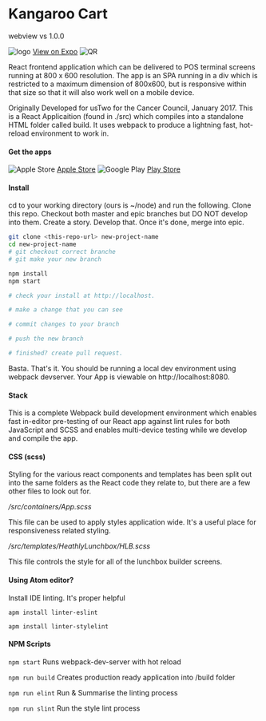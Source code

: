 # Kangaroo Cart

webview vs 1.0.0

![logo](https://image.ibb.co/hZrPza/app_icon.png)
[View on Expo](https://expo.io/@cdaligent/app-expo "Expo")
![QR](https://image.ibb.co/cyFKfF/QR_Kangaroo_Cart.png)

React frontend application which can be delivered to POS terminal screens running at 800 x 600 resolution. The app is an SPA running in a div which is restricted to a maximum dimension of 800x600, but is responsive within that size so that it will also work well on a mobile device.

Originally Developed for usTwo for the Cancer Council, January 2017. This is a React Applicaition (found in ./src) which compiles into a standalone HTML folder called build. It uses webpack to produce a lightning fast, hot-reload environment to work in.

#### Get the apps
![Apple Store](https://image.ibb.co/hGSRua/download_apple.png)
[Apple Store](https://itunes.apple.com/app/apple-store/id982107779?ct=www&mt=8 "Apple's Apple Store")
![Google Play](https://image.ibb.co/bRbVLF/download_google.png)
[Play Store](https://play.google.com/store/apps/details?id=host.exp.exponent&referrer=www "Google's Play Store")

#### Install

cd to your working directory (ours is ~/node) and run the following. Clone this repo. Checkout both master and epic branches but DO NOT develop into them. Create a story. Develop that. Once it's done, merge into epic.

```bash
git clone <this-repo-url> new-project-name
cd new-project-name
# git checkout correct branche
# git make your new branch

npm install
npm start

# check your install at http://localhost.

# make a change that you can see

# commit changes to your branch

# push the new branch

# finished? create pull request.
```

Basta. That's it. You should be running a local dev environment using webpack devserver. Your App is viewable on http://localhost:8080.

#### Stack

This is a complete Webpack build development environment which enables fast in-editor pre-testing of our React app against lint rules for both JavaScript and SCSS and enables multi-device testing while we develop and compile the app.


#### CSS (scss)
Styling for the various react components and templates has been split out into the same folders as the React code they relate to, but there are a few other files to look out for.

*/src/containers/App.scss*

This file can be used to apply styles application wide. It's a useful place for responsiveness related styling.

*/src/templates/HeathlyLunchbox/HLB.scss*

This file controls the style for all of the lunchbox builder screens.

#### Using Atom editor?

Install IDE linting. It's proper helpful

`apm install linter-eslint`

`apm install linter-stylelint`

#### NPM Scripts

`npm start`
Runs webpack-dev-server with hot reload

`npm run build`
Creates production ready application into /build folder

`npm run elint`
Run & Summarise the linting process

`npm run slint`
Run the style lint process

